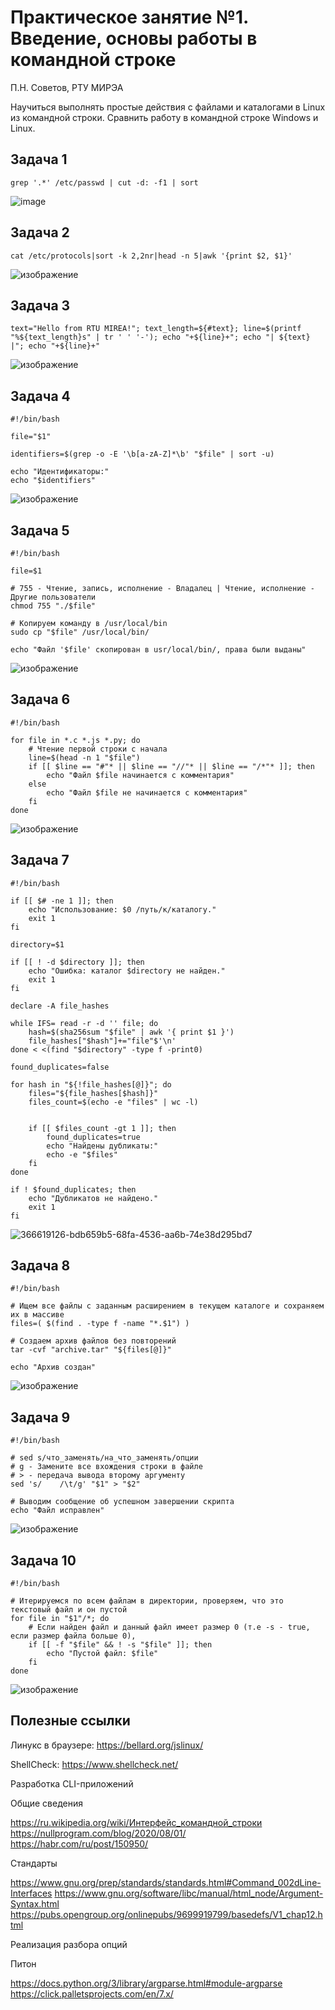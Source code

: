 # Практическое занятие №1. Введение, основы работы в командной строке

П.Н. Советов, РТУ МИРЭА

Научиться выполнять простые действия с файлами и каталогами в Linux из командной строки. Сравнить работу в командной строке Windows и Linux.

## Задача 1

```
grep '.*' /etc/passwd | cut -d: -f1 | sort
```
![image](https://github.com/user-attachments/assets/5933ccb3-76fd-4f50-ad7b-4107d26a1c1b)


## Задача 2

```
cat /etc/protocols|sort -k 2,2nr|head -n 5|awk '{print $2, $1}'
```
![изображение](https://github.com/user-attachments/assets/b125f881-a005-44ae-85fa-ebab6b7bb3db)


## Задача 3

```
text="Hello from RTU MIREA!"; text_length=${#text}; line=$(printf "%${text_length}s" | tr ' ' '-'); echo "+${line}+"; echo "| ${text} |"; echo "+${line}+"
```
![изображение](https://github.com/user-attachments/assets/e295298e-1679-4db1-9cb8-636ee6a70992)

## Задача 4

```
#!/bin/bash

file="$1"

identifiers=$(grep -o -E '\b[a-zA-Z]*\b' "$file" | sort -u)

echo "Идентификаторы:"
echo "$identifiers"
```
![изображение](https://github.com/user-attachments/assets/4b315a68-f1a6-463b-9235-2523fc01634e)


## Задача 5

```
#!/bin/bash

file=$1

# 755 - Чтение, запись, исполнение - Владалец | Чтение, исполнение - Другие пользователи
chmod 755 "./$file"

# Копируем команду в /usr/local/bin
sudo cp "$file" /usr/local/bin/

echo "Файл '$file' скопирован в usr/local/bin/, права были выданы"
```
![изображение](https://github.com/user-attachments/assets/6b1594d0-53b6-4d85-9184-ee09689f0c06)


## Задача 6

```
#!/bin/bash

for file in *.c *.js *.py; do
    # Чтение первой строки с начала
    line=$(head -n 1 "$file")
    if [[ $line == "#"* || $line == "//"* || $line == "/*"* ]]; then
        echo "Файл $file начинается с комментария"
    else
        echo "Файл $file не начинается с комментария"
    fi
done
```
![изображение](https://github.com/user-attachments/assets/87ec0b91-07ac-4f67-8fba-ca1497b5ccae)

## Задача 7

```
#!/bin/bash

if [[ $# -ne 1 ]]; then
	echo "Использование: $0 /путь/к/каталогу."
	exit 1
fi

directory=$1

if [[ ! -d $directory ]]; then
	echo "Ошибка: каталог $directory не найден."
	exit 1
fi

declare -A file_hashes

while IFS= read -r -d '' file; do
	hash=$(sha256sum "$file" | awk '{ print $1 }')
	file_hashes["$hash"]+="file"$'\n'
done < <(find "$directory" -type f -print0)

found_duplicates=false

for hash in "${!file_hashes[@]}"; do
	files="${file_hashes[$hash]}"
	files_count=$(echo -e "files" | wc -l)


	if [[ $files_count -gt 1 ]]; then
		found_duplicates=true
		echo "Найдены дубликаты:"
		echo -e "$files"
	fi
done

if ! $found_duplicates; then
	echo "Дубликатов не найдено."
	exit 1
fi
```
![366619126-bdb659b5-68fa-4536-aa6b-74e38d295bd7](https://github.com/user-attachments/assets/d8b28332-0a0d-43ef-9b99-2ec1236a9233)


## Задача 8

```
#!/bin/bash

# Ищем все файлы с заданным расширением в текущем каталоге и сохраняем их в массиве
files=( $(find . -type f -name "*.$1") )

# Создаем архив файлов без повторений
tar -cvf "archive.tar" "${files[@]}"

echo "Архив создан"
```
![изображение](https://github.com/user-attachments/assets/32761009-9eb5-473a-b7cb-cebada43f883)


## Задача 9

```
#!/bin/bash

# sed s/что_заменять/на_что_заменять/опции
# g - Замените все вхождения строки в файле
# > - передача вывода второму аргументу
sed 's/    /\t/g' "$1" > "$2"

# Выводим сообщение об успешном завершении скрипта
echo "Файл исправлен"

```
![изображение](https://github.com/user-attachments/assets/d469729c-73be-4c2b-bdec-2673a58020e0)


## Задача 10

```
#!/bin/bash

# Итерируемся по всем файлам в директории, проверяем, что это текстовый файл и он пустой
for file in "$1"/*; do
    # Если найден файл и данный файл имеет размер 0 (т.е -s - true, если размер файла больше 0), 
    if [[ -f "$file" && ! -s "$file" ]]; then
        echo "Пустой файл: $file"
    fi
done
```
![изображение](https://github.com/user-attachments/assets/5273247a-c773-478c-87c9-e9187bd553a9)


## Полезные ссылки

Линукс в браузере: https://bellard.org/jslinux/

ShellCheck: https://www.shellcheck.net/

Разработка CLI-приложений

Общие сведения

https://ru.wikipedia.org/wiki/Интерфейс_командной_строки
https://nullprogram.com/blog/2020/08/01/
https://habr.com/ru/post/150950/

Стандарты

https://www.gnu.org/prep/standards/standards.html#Command_002dLine-Interfaces
https://www.gnu.org/software/libc/manual/html_node/Argument-Syntax.html
https://pubs.opengroup.org/onlinepubs/9699919799/basedefs/V1_chap12.html

Реализация разбора опций

Питон

https://docs.python.org/3/library/argparse.html#module-argparse
https://click.palletsprojects.com/en/7.x/
